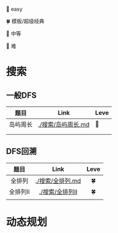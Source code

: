🌳 easy

🍀 模板/超级经典

🍂 中等

🍁 难

# 搜索

## 一般DFS

| 题目     | Link                                     | Leve |
| -------- | ---------------------------------------- | ---- |
| 岛屿周长 | [./搜索/岛屿周长.md](./搜索/岛屿周长.md) | 🌳    |
|          |                                          |      |
|          |                                          |      |



## DFS回溯

|   题目   |                 Link                 | Leve |
| :------: | :----------------------------------: | :--: |
|  全排列  | [./搜索/全排列.md](./搜索/全排列.md) |  🍀   |
| 全排列II |  [./搜索/全排列II](./搜索/全排列II)  |  🍀   |
|          |                                      |      |

# 动态规划

